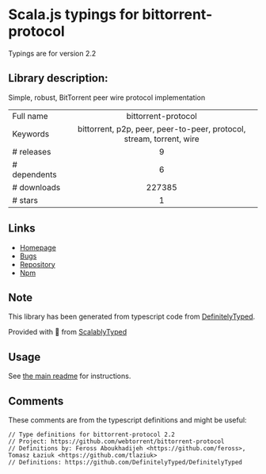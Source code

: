 
# Scala.js typings for bittorrent-protocol

Typings are for version 2.2

## Library description:
Simple, robust, BitTorrent peer wire protocol implementation

|                    |                 |
| ------------------ | :-------------: |
| Full name          | bittorrent-protocol |
| Keywords           | bittorrent, p2p, peer, peer-to-peer, protocol, stream, torrent, wire |
| # releases         | 9 |
| # dependents       | 6 |
| # downloads        | 227385 |
| # stars            | 1 |

## Links
- [Homepage](https://github.com/webtorrent/bittorrent-protocol#readme)
- [Bugs](https://github.com/webtorrent/bittorrent-protocol/issues)
- [Repository](https://github.com/webtorrent/bittorrent-protocol)
- [Npm](https://www.npmjs.com/package/bittorrent-protocol)
    


## Note
This library has been generated from typescript code from [DefinitelyTyped](https://definitelytyped.org).

Provided with :purple_heart: from [ScalablyTyped](https://github.com/oyvindberg/ScalablyTyped)

## Usage
See [the main readme](../../readme.md) for instructions.

## Comments

These comments are from the typescript definitions and might be useful:
```
// Type definitions for bittorrent-protocol 2.2
// Project: https://github.com/webtorrent/bittorrent-protocol
// Definitions by: Feross Aboukhadijeh <https://github.com/feross>, Tomasz Łaziuk <https://github.com/tlaziuk>
// Definitions: https://github.com/DefinitelyTyped/DefinitelyTyped

```

